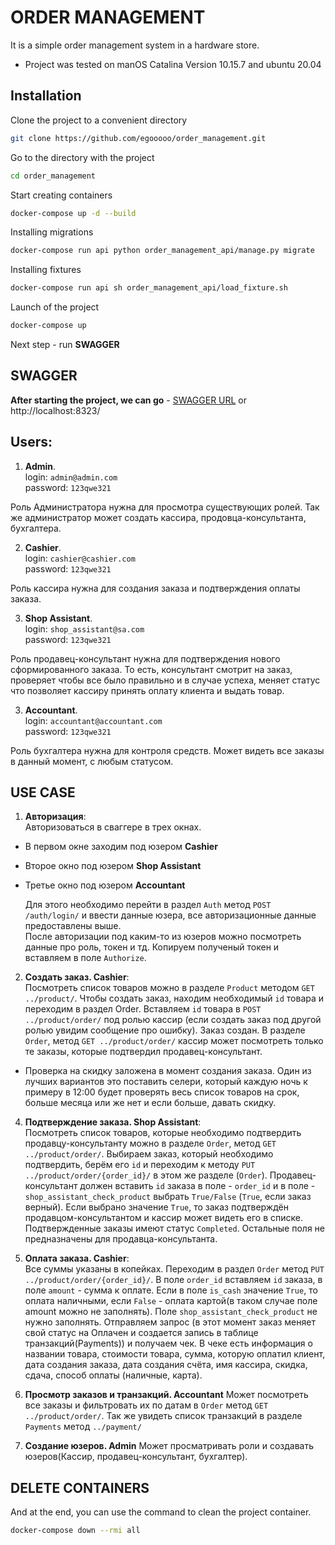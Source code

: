 # ORDER MANAGEMENT
It is a simple order management system in a hardware store.

* Project was tested on manOS Catalina Version 10.15.7 and ubuntu 20.04 

## Installation
Clone the project to a convenient directory
```bash
git clone https://github.com/egooooo/order_management.git
```
Go to the directory with the project
```bash
cd order_management
```
Start creating containers
```bash
docker-compose up -d --build 
```
Installing migrations
```bash
docker-compose run api python order_management_api/manage.py migrate
```
Installing fixtures
```bash
docker-compose run api sh order_management_api/load_fixture.sh
```
Launch of the project
```bash
docker-compose up 
```
Next step - run **SWAGGER**

## SWAGGER
**After starting the project, we can go** - [SWAGGER URL](http://localhost:8323/) or http://localhost:8323/


## Users:
1. **Admin**. \
	login: ``admin@admin.com`` \
	password: ``123qwe321``

Роль Администратора нужна для просмотра существующих ролей. 
Так же администратор может создать кассира, продовца-консультанта, бухгалтера.

2. **Cashier**. \
	login: ``cashier@cashier.com`` \
	password: ``123qwe321``

Роль кассира нужна для создания заказа и подтверждения оплаты заказа.

3. **Shop Assistant**. \
	login: ``shop_assistant@sa.com`` \
	password: ``123qwe321``

Роль продавец-консультант нужна для подтверждения нового сформированного заказа. 
То есть, консультант смотрит на заказ, проверяет чтобы все было правильно и в случае успеха, 
меняет статус что позволяет кассиру принять оплату клиента и выдать товар.

3. **Accountant**. \
	login: ``accountant@accountant.com`` \
	password: ``123qwe321``

Роль бухгалтера нужна для контроля средств. Может видеть все заказы в данный момент, с любым статусом. 

## USE CASE
1. **Авторизация**: \
Авторизоваться в сваггере в трех окнах. 
- В первом окне заходим под юзером **Cashier**
- Второе окно под юзером **Shop Assistant**
- Третье окно под юзером **Accountant**

    Для этого необходимо перейти в раздел ``Auth`` метод ```POST /auth/login/``` и 
ввести данные юзера, все авторизационные данные предоставлены выше. \
После авторизации под каким-то из юзеров можно посмотреть данные про роль, токен и тд. 
Копируем полученый токен и вставляем в поле ``Authorize``.

2. **Создать заказ. Cashier**: \
Посмотреть список товаров можно в разделе ``Product`` методом ``GET ../product/``. 
Чтобы создать заказ, находим необходимый ``id`` товара и переходим в раздел Order. 
Вставляем ``id`` товара в ``POST ../product/order/`` под ролью кассир 
(если создать заказ под другой ролью увидим сообщение про ошибку). 
Заказ создан. В разделе ``Order``, метод ``GET ../product/order/`` кассир может 
посмотреть только те заказы, которые подтвердил продавец-консультант. 
* Проверка на скидку заложена в момент создания заказа. 
Один из лучших вариантов это поставить селери, который каждую ночь к примеру в 
12:00 будет проверять весь список товаров на срок, больше месяца или же нет и 
если больше, давать скидку.

4. **Подтверждение заказа. Shop Assistant**: \
Посмотреть список товаров, которые необходимо подтвердить продавцу-консультанту 
можно в разделе ``Order``, метод ``GET ../product/order/``. Выбираем заказ, 
который необходимо подтвердить, берём его ``id`` и переходим к методу 
``PUT ../product/order/{order_id}/`` в этом же разделе (``Order``). 
Продавец-консультант должен вставить ``id`` заказа в поле - ``order_id`` и в 
поле - ``shop_assistant_check_product`` выбрать ``True/False`` (``True``, если заказ верный). 
Если выбрано значение ``True``, то заказ подтверждён продавцом-консультантом 
и кассир может видеть его в списке. Подтвержденные заказы имеют статус ``Completed``. 
Остальные поля не предназначены для продавца-консультанта.

5. **Оплата заказа. Cashier**: \
Все суммы указаны в копейках. Переходим в раздел ``Order`` метод ``PUT ../product/order/{order_id}/``. 
В поле ``order_id`` вставляем ``id`` заказа, в поле ``amount`` - сумма к оплате. 
Если в поле ``is_cash`` значение ``True``, то оплата наличными, если 
``False`` - оплата картой(в таком случае поле amount можно не заполнять). 
Поле ``shop_assistant_check_product`` не нужно заполнять. Отправляем запрос
(в этот момент заказ меняет свой статус на Оплачен и создается запись в таблице транзакций(Payments)) 
и получаем чек. В чеке есть информация о названии товара, стоимости товара, 
сумма, которую оплатил клиент, дата создания заказа, дата создания счёта, 
имя кассира, скидка, сдача, способ оплаты (наличные, карта).

6. **Просмотр заказов и транзакций. Accountant**
Может посмотреть все заказы и фильтровать их по датам в ``Order`` метод 
``GET ../product/order/``. Так же увидеть список транзакций в разделе ``Payments`` 
метод ``../payment/``

7. **Создание юзеров. Admin**
Может просматривать роли и создавать юзеров(Кассир, продавец-консультант, бухгалтер).

## DELETE CONTAINERS
And at the end, you can use the command to clean the project container. 
```bash
docker-compose down --rmi all
```
